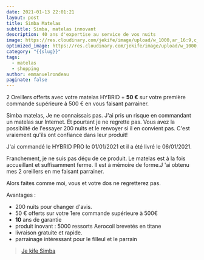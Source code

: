 ```yaml
---
date: 2021-01-13 22:01:21
layout: post
title: Simba Matelas
subtitle: Simba, matelas innovant
description: 40 ans d'expertise au service de vos nuits
image: https://res.cloudinary.com/jekife/image/upload/w_1000,ar_16:9,c_fill,g_auto,e_sharpen/v1610570199/Simba_w9mynk.jpg
optimized_image: https://res.cloudinary.com/jekife/image/upload/w_1000,ar_16:9,c_fill,g_auto,e_sharpen/v1610570199/Simba_w9mynk.jpg
category: "{{slug}}"
tags:
  - matelas
  - shopping
author: emmanuelrondeau
paginate: false
---
```

2 Oreillers offerts avec votre matelas HYBRID + **50 €** sur votre première commande supérieure à 500 € en vous faisant parrainer.

Simba matelas, Je ne connaissais pas. J'ai pris un risque en commandant un matelas sur Internet. Et pourtant je ne regrette pas. Vous avez la possibiité de l'essayer 200 nuits et le renvoyer si il en convient pas. C'est vraiement qu'ils ont confiance dans leur produit!

J'ai commandé le HYBRID PRO le 01/01/2021 et il a été livré le 06/01/2021.

Franchement, je ne suis pas déçu de ce produit. Le matelas est à la fois accueillant et suffisamment ferme. Il est à mémoire de forme.J 'ai obtenu mes 2 oreillers en me faisant parrainer.

Alors faites comme moi, vous et votre dos ne regretterez pas.

Avantages :

* 200 nuits pour changer d'avis.
* 50 € offerts sur votre 1ere commande supérieure à 500€
* **10** ans de garantie
* produit inovant : 5000 ressorts Aerocoil brevetés en titane
* livraison gratuite et rapide.
* parrainage intéressant pour le filleul et le parrain

> [Je kife Simba](https://simba.mention-me.com/m/ol/ik2gl-3f427fbf10)
